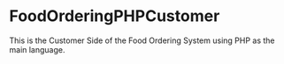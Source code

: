 # FoodOrderingPHPCustomer
This is the Customer Side of the Food Ordering System using PHP as the main language.
